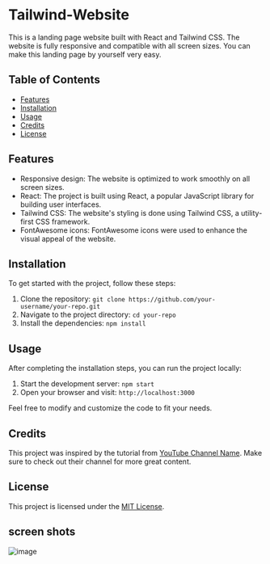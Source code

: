 # Tailwind-Website

This is a landing page website built with React and Tailwind CSS. The website is fully responsive and compatible with all screen sizes.
You can make this landing page by yourself very easy.

## Table of Contents

- [Features](#features)
- [Installation](#installation)
- [Usage](#usage)
- [Credits](#credits)
- [License](#license)

## Features

- Responsive design: The website is optimized to work smoothly on all screen sizes.
- React: The project is built using React, a popular JavaScript library for building user interfaces.
- Tailwind CSS: The website's styling is done using Tailwind CSS, a utility-first CSS framework.
- FontAwesome icons: FontAwesome icons were used to enhance the visual appeal of the website.

## Installation

To get started with the project, follow these steps:

1. Clone the repository: `git clone https://github.com/your-username/your-repo.git`
2. Navigate to the project directory: `cd your-repo`
3. Install the dependencies: `npm install`

## Usage

After completing the installation steps, you can run the project locally:

1. Start the development server: `npm start`
2. Open your browser and visit: `http://localhost:3000`

Feel free to modify and customize the code to fit your needs.

## Credits

This project was inspired by the tutorial from [YouTube Channel Name](https://www.youtube.com/watch?v=nKAZkVSimRE&t=1048s). Make sure to check out their channel for more great content.

## License

This project is licensed under the [MIT License](LICENSE).




## screen shots 
![image](https://github.com/MayarAtefsaleh/Tailwind-Website/assets/89044139/73f3cf76-73fc-4800-957e-912bc50f09bb)

